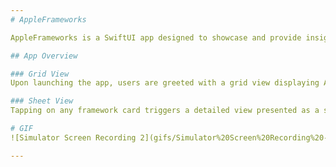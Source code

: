 ```yaml
---
# AppleFrameworks 

AppleFrameworks is a SwiftUI app designed to showcase and provide insights into Apple's frameworks. The app presents a user-friendly interface with two main screens, a grid where you can explore Apple's ecosystem of frameworks, and a sheet that pops up if you click any framework.

## App Overview

### Grid View
Upon launching the app, users are greeted with a grid view displaying Apple's frameworks. This screen is built using `NavigationStack` and `LazyVGrid`, offering a responsive layout that adjusts across different device sizes.

### Sheet View
Tapping on any framework card triggers a detailed view presented as a sheet. This view provides more comprehensive information about the selected framework, including a "Learn More" button that redirects users to the official Apple documentation for the selected framework.

# GIF
![Simulator Screen Recording 2](gifs/Simulator%20Screen%20Recording%20-%20iPhone%2015%20Pro%20-%202024-03-03%20at%2014.20.41.gif)

---
```

